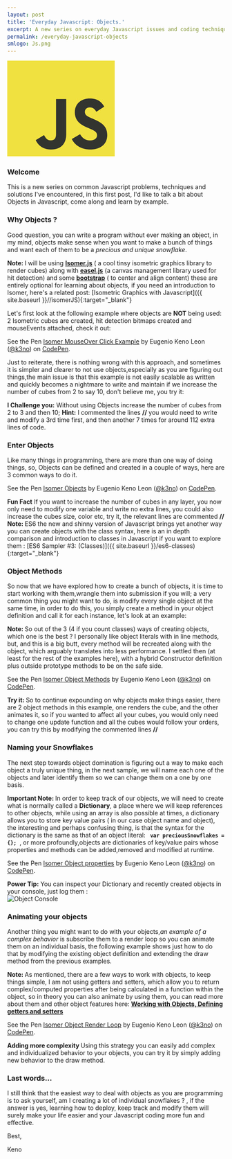 ```yaml
---
layout: post
title: 'Everyday Javascript: Objects.'
excerpt: A new series on everyday Javascript issues and coding techniques, let's start by looking at Objects and some ways of using them.
permalink: /everyday-javascript-objects
smlogo: Js.png
---
```

<div class="text-center"><img src="assets/images/JSLogo.jpg" alt="JavaScript"></div>

<h3 class="fancy">Welcome</h3>

This is a new series on common Javascript problems, techniques and solutions I've encountered, in this first post, I'd like to talk a bit about Objects in Javascript, come along and learn by example.

<h3 class="subHeader">Why Objects ?</h3>

Good question, you can write a program without ever making an object, in my mind, objects make sense when you want to make a bunch of things and want each of them to be a <i>precious and unique snowflake</i>.

<div class="note"><b>Note: </b> I will be using <a href="http://jdan.github.io/isomer/" target="_blank"><b>Isomer.js</b></a> ( a cool tinsy isometric graphics library to render cubes) along with <a href="http://www.createjs.com/easeljs" target="_blank"><b>easel.js</b></a> (a canvas management library used for hit detection) and some <a href="http://getbootstrap.com" target="_blank"><b>bootstrap</b></a> ( to center and align content) these are entirely optional for learning about objects, if you need an introduction to Isomer, here's a related post:
[Isometric Graphics with Javascript]({{ site.baseurl }}//isomerJS){:target="_blank"}
</div>

Let's first look at the following example where objects are <b>NOT</b> being used: 2 Isometric cubes are created, hit detection bitmaps created and mouseEvents attached, check it out:

<p data-height="600" data-theme-id="27284" data-slug-hash="VmJjvG" data-default-tab="js,result" data-user="k3no" data-embed-version="2" data-pen-title="Isomer MouseOver Click Example" class="codepen">See the Pen <a href="http://codepen.io/k3no/pen/VmJjvG/">Isomer MouseOver Click Example</a> by Eugenio  Keno   Leon (<a href="http://codepen.io/k3no">@k3no</a>) on <a href="http://codepen.io">CodePen</a>.</p>
<script async src="https://production-assets.codepen.io/assets/embed/ei.js"></script>

Just to reiterate, there is nothing wrong with this approach, and sometimes it is simpler and clearer to not use objects,especially as you are figuring out things,the main issue is that this example is not easily scalable as written and quickly becomes a nightmare to write and maintain if we increase the number of cubes from 2 to say 10, don't believe me, you try it:

<div class="challenge"><b>I Challenge you:</b> Without using Objects increase the number of cubes from 2 to 3 and then 10; <b>Hint:</b> I commented the lines <b>//</b> you would need to write and modify a 3rd time first, and then another 7 times for around 112 extra lines of code.</div>


<h3 class="subHeader">Enter Objects</h3>

Like many things in programming, there are more than one way of doing things, so, Objects can be defined and created in a couple of ways, here are 3 common ways to do it.

<p data-height="600" data-theme-id="27284" data-slug-hash="bgrqzz" data-default-tab="js,result" data-user="k3no" data-embed-version="2" data-pen-title="Isomer Objects" class="codepen">See the Pen <a href="http://codepen.io/k3no/pen/bgrqzz/">Isomer Objects</a> by Eugenio  Keno   Leon (<a href="http://codepen.io/k3no">@k3no</a>) on <a href="http://codepen.io">CodePen</a>.</p>
<script async src="https://production-assets.codepen.io/assets/embed/ei.js"></script>

<div class="challenge"><b>Fun Fact</b> If you want to increase the number of cubes in any layer, you now only need to modify one variable and write no extra lines, you could also increase the cubes size, color etc, try it, the relevant lines are commented <b>//</b></div>


<div class="note"><b>Note: </b> ES6 the new and shinny version of Javascript brings yet another way you can create objects with the class syntax, here is an in depth comparison and introduction to classes in Javascript if you want to explore them :
[ES6 Sampler #3: (Classes)]({{ site.baseurl }}/es6-classes){:target="_blank"}
</div>

<h3 class="subHeader">Object Methods</h3>

So now that we have explored how to create a bunch of objects, it is time to start working with them,wrangle them into submission if you will; a very common thing you might want to do, is modify every single object at the same time, in order to do this, you simply create a method in your object definition and call it for each instance, let's look at an example:

<div class="note"><b>Note: </b> So out of the 3 (4 if you count classes) ways of creating objects, which one is the best ? I personally like object literals with in line methods, but, and this is a big butt, every method will be recreated along with the object, which arguably translates into less performance. I settled then (at least for the rest of the examples here), with a hybrid Constructor definition plus outside prototype methods to be on the safe side.
</div>

<p data-height="600" data-theme-id="27284" data-slug-hash="YNxQmW" data-default-tab="js,result" data-user="k3no" data-embed-version="2" data-pen-title="Isomer Object Methods" class="codepen">See the Pen <a href="http://codepen.io/k3no/pen/YNxQmW/">Isomer Object Methods</a> by Eugenio  Keno   Leon (<a href="http://codepen.io/k3no">@k3no</a>) on <a href="http://codepen.io">CodePen</a>.</p>
<script async src="https://production-assets.codepen.io/assets/embed/ei.js"></script>

<div class="challenge"><b>Try it: </b> So to continue expounding on why objects make things easier, there are 2 object methods in this example, one renders the cube, and the other animates it, so if you wanted to affect all your cubes, you would only need to change one update function and all the cubes would follow your orders, you can try this by modifying the commented lines <b>//</b>
</div>

<h3 class="subHeader">Naming your Snowflakes</h3>

The next step towards object domination is figuring out a way to make each object a truly unique thing, in the next sample, we will name each one of the objects and later identify them so we can change them on a one by one basis.

<div class="note"><b>Important Note: </b> In order to keep track of our objects, we will need to create what is normally called a <b>Dictionary</b>, a place where we will keep references to other objects, while using an array is also possible at times, a dictionary allows you to store key value pairs ( in our case object name and object), the interesting and perhaps confusing thing, is that the syntax for the dictionary is the same as that of an object literal: <code> <b>var preciousSnowflakes = {}; </b></code>, or more profoundly,objects are dictionaries of key/value pairs whose properties and methods can be added,removed and modified at runtime.
</div>

<p data-height="600" data-theme-id="27284" data-slug-hash="BpmRXe" data-default-tab="js,result" data-user="k3no" data-embed-version="2" data-pen-title="Isomer Object properties" class="codepen">See the Pen <a href="http://codepen.io/k3no/pen/BpmRXe/">Isomer Object properties</a> by Eugenio  Keno   Leon (<a href="http://codepen.io/k3no">@k3no</a>) on <a href="http://codepen.io">CodePen</a>.</p>
<script async src="https://production-assets.codepen.io/assets/embed/ei.js"></script>

<div class="challenge"><b>Power Tip:</b> You can inspect your Dictionary and recently created objects in your console, just log them : <br />
<img src="https://kenoleon.github.io/Front-End-Web-Dev-UI-UX/assets/images/ObjectConsole.jpg" alt="Object Console">
</div>

<h3 class="subHeader">Animating your objects</h3>

Another thing you might want to do with your objects,<i>an example of a complex behavior </i>is subscribe them to a render loop so you can animate them on an individual basis, the following example shows just how to do that by modifying the existing object definition and extending the draw method from the previous examples.

<div class="note"><b>Note: </b> As mentioned, there are a few ways to work with objects, to keep things simple, I am not using getters and setters, which allow you to return complex/computed  properties after being calculated in a function within the object, so in theory you can also animate by using them, you can read more about them and other object features here: <a href="https://developer.mozilla.org/en-US/docs/Web/JavaScript/Guide/Working_with_Objects#Defining_getters_and_setters" target="_blank"><b>Working with Objects, Defining getters and setters</b></a>

</div>

<p data-height="600" data-theme-id="27284" data-slug-hash="NdwooV" data-default-tab="js,result" data-user="k3no" data-embed-version="2" data-pen-title="Isomer Object Render Loop" class="codepen">See the Pen <a href="http://codepen.io/k3no/pen/NdwooV/">Isomer Object Render Loop</a> by Eugenio  Keno   Leon (<a href="http://codepen.io/k3no">@k3no</a>) on <a href="http://codepen.io">CodePen</a>.</p>
<script async src="https://production-assets.codepen.io/assets/embed/ei.js"></script>

<div class="challenge"><b>Adding more complexity </b> Using this strategy you can easily add complex and individualized behavior to your objects, you can try it by simply adding new behavior to the draw method.</div>

<h3 class="fancy">Last words...</h3>

I still think that the easiest way to deal with objects as you are programming is to ask yourself, am I creating a lot of individual snowflakes ? , if the answer is yes, learning how to deploy, keep track and modify them will surely make your life easier and your Javascript coding more fun and effective.

Best,

Keno
